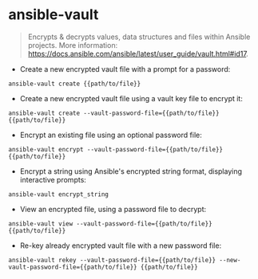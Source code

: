 # ansible-vault

> Encrypts & decrypts values, data structures and files within Ansible projects.
> More information: <https://docs.ansible.com/ansible/latest/user_guide/vault.html#id17>.

- Create a new encrypted vault file with a prompt for a password:

`ansible-vault create {{path/to/file}}`

- Create a new encrypted vault file using a vault key file to encrypt it:

`ansible-vault create --vault-password-file={{path/to/file}} {{path/to/file}}`

- Encrypt an existing file using an optional password file:

`ansible-vault encrypt --vault-password-file={{path/to/file}} {{path/to/file}}`

- Encrypt a string using Ansible's encrypted string format, displaying interactive prompts:

`ansible-vault encrypt_string`

- View an encrypted file, using a password file to decrypt:

`ansible-vault view --vault-password-file={{path/to/file}} {{path/to/file}}`

- Re-key already encrypted vault file with a new password file:

`ansible-vault rekey --vault-password-file={{path/to/file}} --new-vault-password-file={{path/to/file}} {{path/to/file}}`

